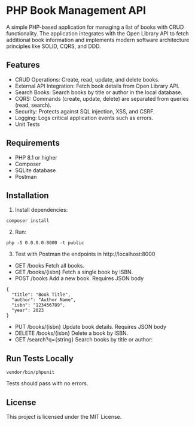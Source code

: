 # PHP Book Management API

A simple PHP-based application for managing a list of books with CRUD functionality. The application integrates with the Open Library API to fetch additional book information and implements modern software architecture principles like SOLID, CQRS, and DDD.

## Features
* CRUD Operations: Create, read, update, and delete books.
* External API Integration: Fetch book details from Open Library API.
* Search Books: Search books by title or author in the local database.
* CQRS: Commands (create, update, delete) are separated from queries (read, search).
* Security: Protects against SQL injection, XSS, and CSRF.
* Logging: Logs critical application events such as errors.
* Unit Tests

## Requirements
* PHP 8.1 or higher
* Composer
* SQLite database
* Postman

## Installation
1. Install dependencies:
```
composer install
```
2. Run:
```
php -S 0.0.0.0:8000 -t public
```

3. Test with Postman the endpoints in http://localhost:8000
* GET /books Fetch all books.
* GET /books/{isbn} Fetch a single book by ISBN.
* POST /books Add a new book. Requires JSON body
```
{
  "title": "Book Title",
  "author": "Author Name",
  "isbn": "123456789",
  "year": 2023
}
```
* PUT /books/{isbn} Update book details. Requires JSON body
* DELETE /books/{isbn} Delete a book by ISBN.
* GET /search?q={string} Search books by title or author:

## Run Tests Locally
```
vendor/bin/phpunit
```
Tests should pass with no errors.

## License

This project is licensed under the MIT License.
